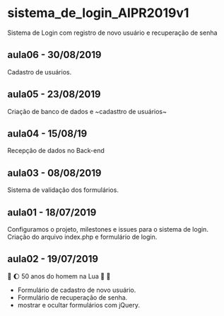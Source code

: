 # sistema_de_login_AIPR2019v1
Sistema de Login com registro de novo usuário e recuperação de senha

## aula06 - 30/08/2019
Cadastro de usuários.


## aula05 - 23/08/2019
Criação de banco de dados e ~cadasttro de usuários~


## aula04 - 15/08/19
Recepção de dados no Back-end

## aula03 - 08/08/2019
Sistema de validação dos formulários.

## aula01 - 18/07/2019
Configuramos o projeto, milestones e issues para o sistema de login.
Criação do arquivo index.php e formulário de login.

## aula02 - 19/07/2019 
:rocket: :moon: 50 anos do homem na Lua 🌝 🌚

* Formulário de cadastro de novo usuário.
* Formulário de recuperação de senha.
* mostrar e ocultar formulários com jQuery.
